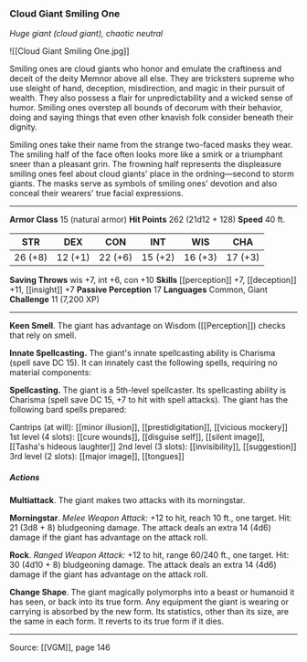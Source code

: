 ### Cloud Giant Smiling One
_Huge giant (cloud giant), chaotic neutral_

![[Cloud Giant Smiling One.jpg]]

Smiling ones are cloud giants who honor and emulate the craftiness and deceit of the deity Memnor above all else. They are tricksters supreme who use sleight of hand, deception, misdirection, and magic in their pursuit of wealth. They also possess a flair for unpredictability and a wicked sense of humor. Smiling ones overstep all bounds of decorum with their behavior, doing and saying things that even other knavish folk consider beneath their dignity.

Smiling ones take their name from the strange two-faced masks they wear. The smiling half of the face often looks more like a smirk or a triumphant sneer than a pleasant grin. The frowning half represents the displeasure smiling ones feel about cloud giants' place in the ordning—second to storm giants. The masks serve as symbols of smiling ones' devotion and also conceal their wearers' true facial expressions.



---

**Armor Class** 15 (natural armor)
**Hit Points** 262 (21d12 + 128)
**Speed** 40 ft.

| STR     | DEX     | CON     | INT     | WIS     | CHA     |
|---------|---------|---------|---------|---------|---------|
| 26 (+8) | 12 (+1) | 22 (+6) | 15 (+2) | 16 (+3) | 17 (+3) |

**Saving Throws** wis +7, int +6, con +10
**Skills** [[perception]] +7, [[deception]] +11, [[insight]] +7
**Passive Perception** 17
**Languages** Common, Giant
**Challenge** 11 (7,200 XP)

---

**Keen Smell**. The giant has advantage on Wisdom ([[Perception]]) checks that rely on smell.

**Innate Spellcasting.** The giant's innate spellcasting ability is Charisma (spell save DC 15). It can innately cast the following spells, requiring no material components:

**Spellcasting.** The giant is a 5th-level spellcaster. Its spellcasting ability is Charisma (spell save DC 15, +7 to hit with spell attacks). The giant has the following bard spells prepared:

Cantrips (at will): [[minor illusion]], [[prestidigitation]], [[vicious mockery]]
1st level (4 slots): [[cure wounds]], [[disguise self]], [[silent image]], [[Tasha's hideous laughter]]
2nd level (3 slots): [[invisibility]], [[suggestion]]
3rd level (2 slots): [[major image]], [[tongues]]

##### Actions
**Multiattack**. The giant makes two attacks with its morningstar.

**Morningstar**. _Melee Weapon Attack:_ +12 to hit, reach 10 ft., one target. Hit: 21 (3d8 + 8) bludgeoning damage. The attack deals an extra 14 (4d6) damage if the giant has advantage on the attack roll.

**Rock**. _Ranged Weapon Attack:_ +12 to hit, range 60/240 ft., one target. Hit: 30 (4d10 + 8) bludgeoning damage. The attack deals an extra 14 (4d6) damage if the giant has advantage on the attack roll.

**Change Shape**. The giant magically polymorphs into a beast or humanoid it has seen, or back into its true form. Any equipment the giant is wearing or carrying is absorbed by the new form. Its statistics, other than its size, are the same in each form. It reverts to its true form if it dies.


---

Source: [[VGM]], page 146